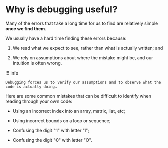 # Why is debugging useful?

Many of the errors that take a long time for us to find are relatively simple **once we find them**.

We usually have a hard time finding these errors because:

1. We read what we expect to see, rather than what is actually written; and

2. We rely on assumptions about where the mistake might be, and our intuition is often wrong.

!!! info

    Debugging forces us to verify our assumptions and to observe what the code is actually doing.

Here are some common mistakes that can be difficult to identify when reading through your own code:

- Using an incorrect index into an array, matrix, list, etc;

- Using incorrect bounds on a loop or sequence;

- Confusing the digit "1" with letter "l";

- Confusing the digit "0" with letter "O".
